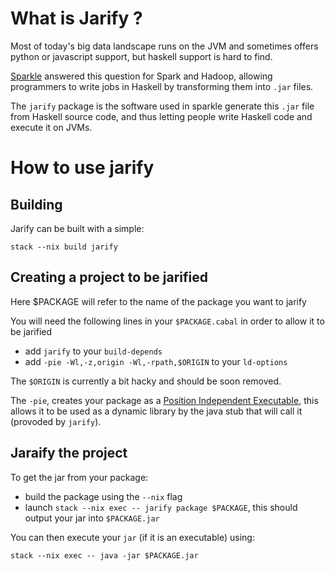 # What is Jarify ?

Most of today's big data landscape runs on the JVM and sometimes offers python
or javascript support, but haskell support is hard to find.

[Sparkle](https://github.com/tweag/sparkle) answered this question for Spark
and Hadoop, allowing programmers to write jobs in Haskell by transforming them
into `.jar` files.

The `jarify` package is the software used in sparkle generate this `.jar` file
from Haskell source code, and thus letting people write Haskell code and
execute it on JVMs.

# How to use jarify

## Building

Jarify can be built with a simple:
```
stack --nix build jarify
```

## Creating a project to be jarified

Here $PACKAGE will refer to the name of the package you want to jarify

You will need the following lines in your `$PACKAGE.cabal` in order to allow it
to be jarified

* add `jarify` to your `build-depends`
* add `-pie -Wl,-z,origin -Wl,-rpath,$ORIGIN` to your `ld-options`

The `$ORIGIN` is currently a bit hacky and should be soon removed.

The `-pie`, creates your package as a
[Position Independent Executable](https://en.wikipedia.org/wiki/Position-independent_code),
this allows it to be used as a dynamic library by the java stub that will call
it (provoded by `jarify`).

## Jaraify the project

To get the jar from your package:

* build the package using the `--nix` flag
* launch `stack --nix exec -- jarify package $PACKAGE`, this should output your
  jar into `$PACKAGE.jar`

You can then execute your `jar` (if it is an executable) using:
```
stack --nix exec -- java -jar $PACKAGE.jar
```
